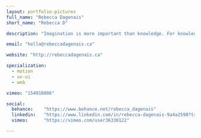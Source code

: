 ```yaml
---
layout: portfolio-pictures
full_name: "Rebecca Dagenais"
short_name: "Rebecca D"

description: "Imagination is more important than knowledge. For knowledge is limited, whereas imagination embraces the entire world... -Albert Einstein"

email: "hello@rebeccadagenais.ca"

website: "http://rebeccadagenais.ca"

specialization:
  - motion
  - ux-ui
  - web

vimeo: "154918006"

social:
  behance:    "https://www.behance.net/rebecca_dagenais"
  linkedin:   "https://www.linkedin.com/in/rebecca-dagenais-9a4a2590?trk=nav_responsive_tab_profile_pic"
  vimeo:      "https://vimeo.com/user36330122"

---
```

